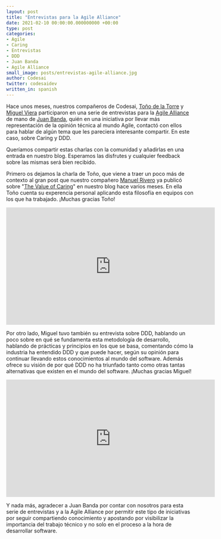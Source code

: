 ```yaml
---
layout: post
title: "Entrevistas para la Agile Alliance"
date: 2021-02-10 00:00:00.000000000 +00:00
type: post
categories:
- Agile
- Caring
- Entrevistas
- DDD
- Juan Banda
- Agile Alliance
small_image: posts/entrevistas-agile-alliance.jpg
author: Codesai
twitter: codesaidev
written_in: spanish
---
```


Hace unos meses, nuestros compañeros de Codesai, [Toño de la Torre](https://twitter.com/adelatorrefoss) y [Miguel Viera](https://twitter.com/mangelviera) participaron en una serie de entrevistas para la [Agile Alliance](https://twitter.com/AgileAlliance) de mano de [Juan Banda](https://twitter.com/juanbandajara), quién en una iniciativa por llevar más representación de la opinión técnica al mundo Agile, contactó con ellos para hablar de algún tema que les pareciera interesante compartir. En este caso, sobre Caring y DDD.

Queríamos compartir estas charlas con la comunidad y añadirlas en una entrada en nuestro blog. Esperamos las disfrutes y cualquier feedback sobre las mismas será bien recibido.

Primero os dejamos la charla de Toño, que viene a traer un poco más de contexto al gran post que nuestro compañero [Manuel Rivero](https://twitter.com/trikitrok) ya publicó sobre "[The Value of Caring](https://codesai.com/2020/06/caring)" en nuestro blog hace varios meses. En ella Toño cuenta su experencia personal aplicando esta filosofía en equipos con los que ha trabajado. ¡Muchas gracias Toño!

<iframe width="560" height="315" src="https://www.youtube.com/embed/Sk3JfHF6BWU" frameborder="0" allow="accelerometer; autoplay; clipboard-write; encrypted-media; gyroscope; picture-in-picture" allowfullscreen></iframe>

Por otro lado, Miguel tuvo también su entrevista sobre DDD, hablando un poco sobre en qué se fundamenta esta metodología de desarrollo, hablando de prácticas y principios en los que se basa, comentando cómo la industria ha entendido DDD y que puede hacer, según su opinión para continuar llevando estos conocimientos al mundo del software. Además ofrece su visión de por qué DDD no ha triunfado tanto como otras tantas alternativas que existen en el mundo del software. ¡Muchas gracias Miguel!

<iframe width="560" height="315" src="https://www.youtube.com/embed/Efv2kkMA4RU" frameborder="0" allow="accelerometer; autoplay; clipboard-write; encrypted-media; gyroscope; picture-in-picture" allowfullscreen></iframe>

Y nada más, agradecer a Juan Banda por contar con nosotros para esta serie de entrevistas y a la Agile Alliance por permitir este tipo de iniciativas por seguir compartiendo conocimiento y apostando por visibilizar la importancia del trabajo técnico y no solo en el proceso a la hora de desarrollar software.